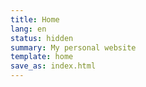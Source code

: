 ```yaml
---
title: Home
lang: en
status: hidden
summary: My personal website
template: home
save_as: index.html
---
```

